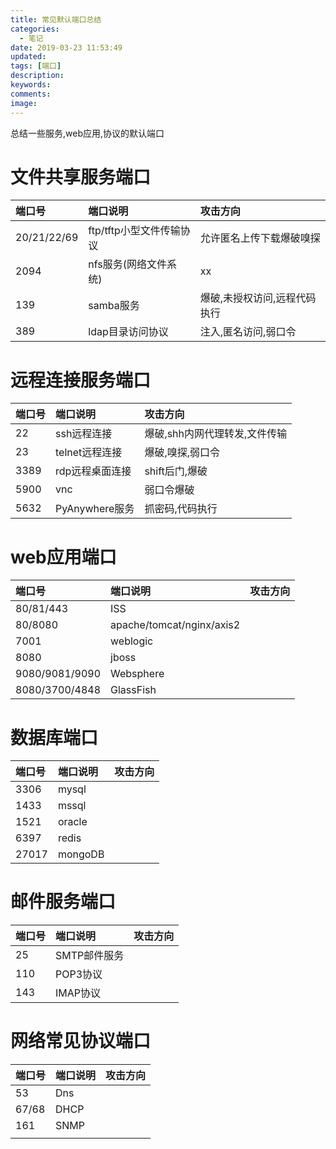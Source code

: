 ```yaml
---
title: 常见默认端口总结
categories:
  - 笔记
date: 2019-03-23 11:53:49
updated:
tags: [端口]
description:
keywords:
comments:
image:
---
```

总结一些服务,web应用,协议的默认端口
<!--more-->

# 文件共享服务端口

| 端口号 | 端口说明 | 攻击方向 |
| :------------- | :--------------------- | :---------------------------- |
| 20/21/22/69 | ftp/tftp小型文件传输协议 | 允许匿名上传下载爆破嗅探 |
| 2094 | nfs服务(网络文件系统) | xx |
| 139 | samba服务 | 爆破,未授权访问,远程代码执行 |
| 389 | ldap目录访问协议 | 注入,匿名访问,弱口令 |

# 远程连接服务端口

| 端口号 | 端口说明 | 攻击方向 |
| :------------- | :--------------------- | :---------------------------- |
| 22 | ssh远程连接 | 爆破,shh内网代理转发,文件传输 |
| 23 | telnet远程连接 | 爆破,嗅探,弱口令 |
| 3389 | rdp远程桌面连接 | shift后门,爆破 |
| 5900 | vnc | 弱口令爆破 |
| 5632 | PyAnywhere服务 | 抓密码,代码执行 |

# web应用端口
| 端口号 | 端口说明 | 攻击方向 |
| :------------- | :--------------------- | :---------------------------- |
| 80/81/443 | ISS |  |
| 80/8080 | apache/tomcat/nginx/axis2 |  |
| 7001 | weblogic |  |
| 8080 | jboss |  |
| 9080/9081/9090 | Websphere |  |
| 8080/3700/4848 | GlassFish |  |

# 数据库端口
| 端口号 | 端口说明 | 攻击方向 |
| :------------- | :--------------------- | :---------------------------- |
| 3306 | mysql |  |
| 1433 | mssql |  |
| 1521 | oracle |  |
| 6397 | redis |  |
| 27017 | mongoDB |  |

# 邮件服务端口
| 端口号 | 端口说明 | 攻击方向 |
| :------------- | :--------------------- | :---------------------------- |
| 25 | SMTP邮件服务 |  |
| 110 | POP3协议 |  |
| 143 | IMAP协议 |  |

# 网络常见协议端口
| 端口号 | 端口说明 | 攻击方向 |
| :------------- | :--------------------- | :---------------------------- | 
| 53 | Dns |  |
| 67/68 | DHCP |  |
| 161 | SNMP |  |
|  |  |  |